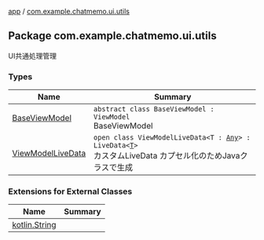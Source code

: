 [app](../index.md) / [com.example.chatmemo.ui.utils](./index.md)

## Package com.example.chatmemo.ui.utils

UI共通処理管理

### Types

| Name | Summary |
|---|---|
| [BaseViewModel](-base-view-model/index.md) | `abstract class BaseViewModel : ViewModel`<br>BaseViewModel |
| [ViewModelLiveData](-view-model-live-data/index.md) | `open class ViewModelLiveData<T : `[`Any`](https://kotlinlang.org/api/latest/jvm/stdlib/kotlin/-any/index.html)`> : LiveData<`[`T`](-view-model-live-data/index.md#T)`>`<br>カスタムLiveData カプセル化のためJavaクラスで生成 |

### Extensions for External Classes

| Name | Summary |
|---|---|
| [kotlin.String](kotlin.-string/index.md) |  |
